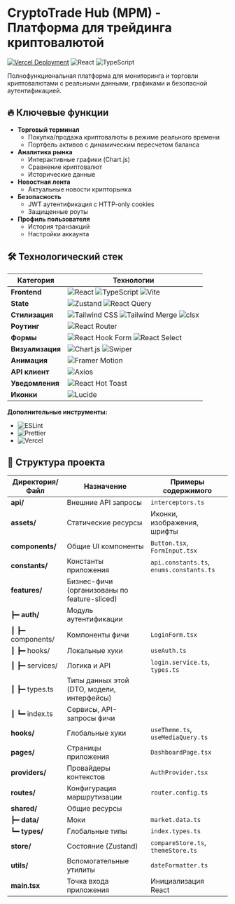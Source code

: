 # CryptoTrade Hub (MPM) - Платформа для трейдинга криптовалютой

[![Vercel Deployment](https://img.shields.io/badge/deployed_on-vercel-black?logo=vercel)](https://cryptotrade-hub.vercel.app)
![React](https://img.shields.io/badge/react-19.1.0-blue?logo=react)
![TypeScript](https://img.shields.io/badge/typescript-5.8.3-blue?logo=typescript)

Полнофункциональная платформа для мониторинга и торговли криптовалютами с реальными данными, графиками и безопасной аутентификацией.

## 🔥 Ключевые функции

- **Торговый терминал**
  - Покупка/продажа криптовалюты в режиме реального времени
  - Портфель активов с динамическим пересчетом баланса
- **Аналитика рынка**
  - Интерактивные графики (Chart.js)
  - Сравнение криптовалют
  - Исторические данные
- **Новостная лента**
  - Актуальные новости крипторынка
- **Безопасность**
  - JWT аутентификация с HTTP-only cookies
  - Защищенные роуты
- **Профиль пользователя**
  - История транзакций
  - Настройки аккаунта

## 🛠 Технологический стек

| Категория        | Технологии                                                                 |
|------------------|----------------------------------------------------------------------------|
| **Frontend**     | ![React](https://img.shields.io/badge/React-19.1.0-61DAFB?logo=react) ![TypeScript](https://img.shields.io/badge/TypeScript-5.8.3-3178C6?logo=typescript) ![Vite](https://img.shields.io/badge/Vite-7.0.0-B73BFE?logo=vite) |
| **State**        | ![Zustand](https://img.shields.io/badge/Zustand-5.0.6-764ABC) ![React Query](https://img.shields.io/badge/React_Query-5.81.5-FF4154?logo=reactquery) |
| **Стилизация**   | ![Tailwind CSS](https://img.shields.io/badge/Tailwind_CSS-4.1.11-06B6D4?logo=tailwindcss) ![Tailwind Merge](https://img.shields.io/badge/Tailwind_Merge-3.3.1-38BDF8) ![clsx](https://img.shields.io/badge/clsx-2.1.1-4D4D4D) |
| **Роутинг**      | ![React Router](https://img.shields.io/badge/React_Router-7.6.3-CA4245?logo=reactrouter) |
| **Формы**        | ![React Hook Form](https://img.shields.io/badge/React_Hook_Form-7.59.0-EC5990) ![React Select](https://img.shields.io/badge/React_Select-5.10.1-FF4785) |
| **Визуализация** | ![Chart.js](https://img.shields.io/badge/Chart.js-4.5.0-FF6384?logo=chartdotjs) ![Swiper](https://img.shields.io/badge/Swiper-11.2.10-6332F6?logo=swiper) |
| **Анимация**     | ![Framer Motion](https://img.shields.io/badge/Framer_Motion-12.19.2-0055FF?logo=framer) |
| **API клиент**   | ![Axios](https://img.shields.io/badge/Axios-1.10.0-5A29E4?logo=axios) |
| **Уведомления**  | ![React Hot Toast](https://img.shields.io/badge/React_Hot_Toast-2.5.2-333333?logo=react) |
| **Иконки**       | ![Lucide](https://img.shields.io/badge/Lucide-0.525.0-333333?logo=lucide) |

**Дополнительные инструменты:**
- ![ESLint](https://img.shields.io/badge/ESLint-9.30.0-4B32C3?logo=eslint)
- ![Prettier](https://img.shields.io/badge/Prettier-3.6.2-F7B93E?logo=prettier)
- ![Vercel](https://img.shields.io/badge/Vercel-000000?logo=vercel)

## 📂 Структура проекта

| Директория/Файл       | Назначение                                                                 | Примеры содержимого |
|-----------------------|---------------------------------------------------------------------------|---------------------|
| **api/**              | Внешние API запросы                                                       | `interceptors.ts` |
| **assets/**           | Статические ресурсы                                                       | Иконки, изображения, шрифты |
| **components/**       | Общие UI компоненты                                                       | `Button.tsx`, `FormInput.tsx` |
| **constants/**        | Константы приложения                                                      | `api.constants.ts`, `enums.constants.ts` |
| **features/**         | Бизнес-фичи (организованы по feature-sliced)                              | |
| ┣━ **auth/**          | Модуль аутентификации                                                     | |
| ┃ ┣━ components/      | Компоненты фичи                                                           | `LoginForm.tsx` |
| ┃ ┣━ hooks/           | Локальные хуки                                                            | `useAuth.ts` |
| ┃ ┣━ services/        | Логика и API                                                              | `login.service.ts`, `types.ts` |
| ┃ ┣━ types.ts         | Типы данных этой  (DTO, модели, интерфейсы)                               | |  
| ┃ ┗━ index.ts         | Сервисы, API-запросы фичи                                                 | |
| **hooks/**            | Глобальные хуки                                                           | `useTheme.ts`, `useMediaQuery.ts` |
| **pages/**            | Страницы приложения                                                       | `DashboardPage.tsx` |
| **providers/**        | Провайдеры контекстов                                                     | `AuthProvider.tsx` |
| **routes/**           | Конфигурация маршрутизации                                                | `router.config.ts` |
| **shared/**           | Общие ресурсы                                                             | |
| ┣━ **data/**          | Моки                                                                      | `market.data.ts` |
| ┗━ **types/**         | Глобальные типы                                                           | `index.types.ts` |
| **store/**            | Состояние (Zustand)                                                       | `сompareStore.ts`, `themeStore.ts` |
| **utils/**            | Вспомогательные утилиты                                                   | `dateFormatter.ts` |
| **main.tsx**          | Точка входа приложения                                                    | Инициализация React |
